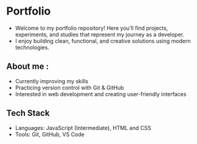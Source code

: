 # Portfolio

- Welcome to my portfolio repository! Here you’ll find projects, experiments, and studies that represent my journey as a developer.
- I enjoy building clean, functional, and creative solutions using modern technologies.

## About me :

- Currently improving my skills 
-  Practicing version control with Git & GitHub
-  Interested in web development and creating user-friendly interfaces

## Tech Stack

- Languages: JavaScript (Intermediate), HTML and CSS
- Tools: Git, GitHub, VS Code
